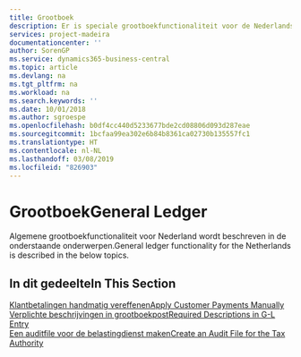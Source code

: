 ```yaml
---
title: Grootboek
description: Er is speciale grootboekfunctionaliteit voor de Nederlandse versie van Business Central.
services: project-madeira
documentationcenter: ''
author: SorenGP
ms.service: dynamics365-business-central
ms.topic: article
ms.devlang: na
ms.tgt_pltfrm: na
ms.workload: na
ms.search.keywords: ''
ms.date: 10/01/2018
ms.author: sgroespe
ms.openlocfilehash: b0df4cc440d5233677bde2cd08806d093d287eae
ms.sourcegitcommit: 1bcfaa99ea302e6b84b8361ca02730b135557fc1
ms.translationtype: HT
ms.contentlocale: nl-NL
ms.lasthandoff: 03/08/2019
ms.locfileid: "826903"
---
```

# <a name="general-ledger"></a><span data-ttu-id="3258c-103">Grootboek</span><span class="sxs-lookup"><span data-stu-id="3258c-103">General Ledger</span></span>
<span data-ttu-id="3258c-104">Algemene grootboekfunctionaliteit voor Nederland wordt beschreven in de onderstaande onderwerpen.</span><span class="sxs-lookup"><span data-stu-id="3258c-104">General ledger functionality for the Netherlands is described in the below topics.</span></span>

## <a name="in-this-section"></a><span data-ttu-id="3258c-105">In dit gedeelte</span><span class="sxs-lookup"><span data-stu-id="3258c-105">In This Section</span></span>
[<span data-ttu-id="3258c-106">Klantbetalingen handmatig vereffenen</span><span class="sxs-lookup"><span data-stu-id="3258c-106">Apply Customer Payments Manually</span></span>](../../receivables-how-apply-sales-transactions-manually.md)  
[<span data-ttu-id="3258c-107">Verplichte beschrijvingen in grootboekpost</span><span class="sxs-lookup"><span data-stu-id="3258c-107">Required Descriptions in G-L Entry</span></span>](required-descriptions-in-g-l-entry.md)  
[<span data-ttu-id="3258c-108">Een auditfile voor de belastingdienst maken</span><span class="sxs-lookup"><span data-stu-id="3258c-108">Create an Audit File for the Tax Authority</span></span>](how-to-create-an-audit-file-for-the-tax-authority.md)
